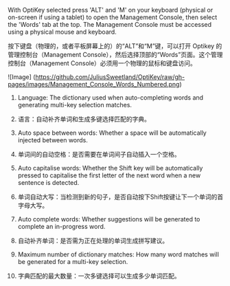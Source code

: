 With OptiKey selected press 'ALT' and 'M' on your keyboard (physical or on-screen if using a tablet) to open the Management Console, then select the 'Words' tab at the top. The Management Console must be accessed using a physical mouse and keyboard.

按下键盘（物理的，或者平板屏幕上的）的“ALT”和“M”键，可以打开 Optikey 的管理控制台（Management Console），然后选择顶部的“Words”页面。这个管理控制台（Management Console）必须用一个物理的鼠标和键盘访问。

![Image] (https://github.com/JuliusSweetland/OptiKey/raw/gh-pages/images/Management_Console_Words_Numbered.png)

1. Language: The dictionary used when auto-completing words and generating multi-key selection matches.
1. 语言：自动补齐单词和生成多键选择匹配的字典。

2. Auto space between words: Whether a space will be automatically injected between words.
2. 单词间的自动空格：是否需要在单词间子自动插入一个空格。

3. Auto capitalise words: Whether the Shift key will be automatically pressed to capitalise the first letter of the next word when a new sentence is detected.
3. 单词自动大写：当检测到新的句子，是否自动按下Shift按键让下一个单词的首字母大写。

4. Auto complete words: Whether suggestions will be generated to complete an in-progress word.
4. 自动补齐单词：是否需为正在处理的单词生成拼写建议。

5. Maximum number of dictionary matches: How many word matches will be generated for a multi-key selection.
5. 字典匹配的最大数量：一次多键选择可以生成多少单词匹配。
